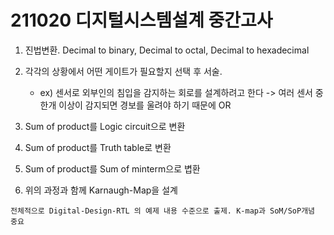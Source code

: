 # 211020 디지털시스템설계 중간고사 

1. 진법변환. Decimal to binary, Decimal to octal, Decimal to hexadecimal

2. 각각의 상황에서 어떤 게이트가 필요할지 선택 후 서술.

    - ex) 센서로 외부인의 침입을 감지하는 회로를 설계하려고 한다 -> 여러 센서 중 한개 이상이 감지되면 경보를 울려야 하기 때문에 OR

3. Sum of product를 Logic circuit으로 변환

4. Sum of product를 Truth table로 변환

5. Sum of product를 Sum of minterm으로 볍환

6. 위의 과정과 함께 Karnaugh-Map을 설계

```
전체적으로 Digital-Design-RTL 의 예제 내용 수준으로 출제. K-map과 SoM/SoP개념 중요
```